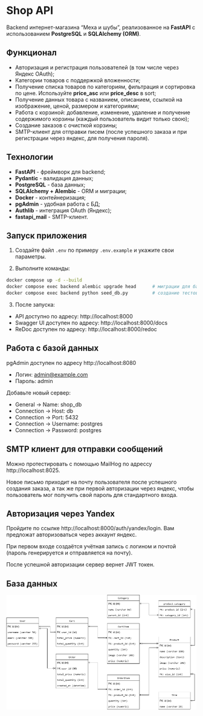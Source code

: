 # Shop API  

Backend интернет-магазина “Меха и шубы”, реализованное на **FastAPI** с использованием **PostgreSQL** и **SQLAlchemy (ORM)**.  

## Функционал  

- Авторизация и регистрация пользователей (в том числе через Яндекс OAuth); 
- Категории товаров с поддержкой вложенности;
- Получение списка товаров по категориям, фильтрация и сортировка по цене. Используйте **price_asc** или **price_desc** в sort;  
- Получение данных товара с названием, описанием, ссылкой на изображение, ценой, размером и категориями;  
- Работа с корзиной: добавление, изменение, удаление и получение содержимого корзины (каждый пользователь видит только свою);  
- Создание заказов с очисткой корзины;  
- SMTP-клиент для отправки писем (после успешного заказа и при регистрации через яндекс, для получения пароля).  

## Технологии  

- **FastAPI** - фреймворк для backend;
- **Pydantic** - валидация данных;   
- **PostgreSQL** - база данных;  
- **SQLAlchemy + Alembic** - ORM и миграции;  
- **Docker** - контейнеризация;  
- **pgAdmin** - удобная работа с БД;  
- **Authlib** - интеграция OAuth (Яндекс);  
- **fastapi_mail** - SMTP-клиент.  

## Запуск приложения  

1. Создайте файл `.env` по примеру `.env.example` и укажите свои параметры.  

2. Выполните команды:  
```bash
docker compose up -d --build
docker compose exec backend alembic upgrade head      # миграции для базы данных
docker compose exec backend python seed_db.py         # создание тестовых данных
```
3. После запуска:

- API доступно по адресу: http://localhost:8000
- Swagger UI доступен по адресу: http://localhost:8000/docs
- ReDoc доступен по адресу: http://localhost:8000/redoc

## Работа с базой данных

pgAdmin доступен по адресу http://localhost:8080

- Логин: admin@example.com
- Пароль: admin

Добавьте новый сервер:

- General -> Name: shop_db
- Connection -> Host: db
- Connection -> Port: 5432
- Connection -> Username: postgres
- Connection -> Password: postgres

## SMTP клиент для отправки сообщений

Можно протестировать с помощью MailHog по адрессу http://localhost:8025.

Новое письмо приходит на почту пользователя после успешного создания заказа, а так же при первой авторизации через яндекс, чтобы пользователь мог получить свой пароль для стандартного входа.

## Авторизация через Yandex

Пройдите по ссылке http://localhost:8000/auth/yandex/login. Вам предложат авторизоваться через аккаунт яндекс. 

При первом входе создаётся учётная запись с логином и почтой (пароль генерируется и отправляется на почту).

После успешной авторизации сервер вернет JWT токен.

## База данных

![схема базы данных](images/shop_db.png)